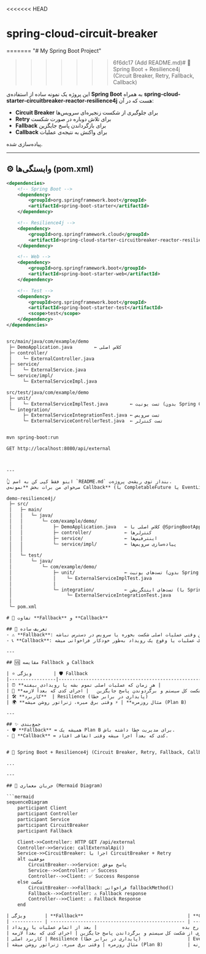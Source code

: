 <<<<<<< HEAD
# spring-cloud-circuit-breaker
=======
"# My Spring Boot Project" 
>>>>>>> 6f6dc17 (Add README.md)# 🚀 Spring Boot + Resilience4j (Circuit Breaker, Retry, Fallback, Callback)

این پروژه یک نمونه ساده از استفاده‌ی **Spring Boot** به همراه
**spring-cloud-starter-circuitbreaker-reactor-resilience4j** هست که در آن:
- **Circuit Breaker** برای جلوگیری از شکست زنجیره‌ای سرویس‌ها
- **Retry** برای تلاش دوباره در صورت شکست
- **Fallback** برای بازگرداندن پاسخ جایگزین
- **Callback** برای واکنش به نتیجه‌ی عملیات

پیاده‌سازی شده.

---

## ⚙️ وابستگی‌ها (pom.xml)
```xml
<dependencies>
    <!-- Spring Boot -->
    <dependency>
        <groupId>org.springframework.boot</groupId>
        <artifactId>spring-boot-starter</artifactId>
    </dependency>

    <!-- Resilience4j -->
    <dependency>
        <groupId>org.springframework.cloud</groupId>
        <artifactId>spring-cloud-starter-circuitbreaker-reactor-resilience4j</artifactId>
    </dependency>

    <!-- Web -->
    <dependency>
        <groupId>org.springframework.boot</groupId>
        <artifactId>spring-boot-starter-web</artifactId>
    </dependency>

    <!-- Test -->
    <dependency>
        <groupId>org.springframework.boot</groupId>
        <artifactId>spring-boot-starter-test</artifactId>
        <scope>test</scope>
    </dependency>
</dependencies>


src/main/java/com/example/demo
 ├─ DemoApplication.java        ← کلاس اصلی
 ├─ controller/
 │    └─ ExternalController.java
 ├─ service/
 │    └─ ExternalService.java
 └─ service/impl/
      └─ ExternalServiceImpl.java

src/test/java/com/example/demo
 ├─ unit/
 │    └─ ExternalServiceImplTest.java        ← تست یونیت (بدون Spring Context)
 └─ integration/
      ├─ ExternalServiceIntegrationTest.java ← تست سرویس
      └─ ExternalServiceControllerTest.java  ← تست کنترلر


mvn spring-boot:run

GET http://localhost:8080/api/external



---

👆 اینو فقط کپی کن به اسم `README.md` بنداز توی ریشه‌ی پروژه‌ت.  
می‌خوای من برات بخش **نمونه‌ی Callback** (با CompletableFuture یا EventListener) هم اضافه کنم تو README تا کامل‌تر بشه؟

demo-resilience4j/
 ├─ src/
 │   ├─ main/
 │   │   └─ java/
 │   │       └─ com/example/demo/
 │   │           ├─ DemoApplication.java   ← کلاس اصلی با @SpringBootApplication
 │   │           ├─ controller/            ← کنترلرها
 │   │           ├─ service/               ← اینترفیس‌ها
 │   │           └─ service/impl/          ← پیاده‌سازی سرویس‌ها
 │   │
 │   └─ test/
 │       └─ java/
 │           └─ com/example/demo/
 │               ├─ unit/                  ← تست‌های یونیت (بدون Spring Context)
 │               │    └─ ExternalServiceImplTest.java
 │               │
 │               └─ integration/           ← تست‌های اینتگریشن (با Spring Context)
 │                    └─ ExternalServiceIntegrationTest.java
 │
 └─ pom.xml

# 🔄 تفاوت **Fallback** و **Callback**

## 📌 تعریف ساده
- ⚠️ **Fallback**: راه‌حل جایگزین وقتی عملیات اصلی شکست بخوره یا سرویس در دسترس نباشه.  
- 📞 **Callback**: تابع یا کدی که بعد از اتمام یک عملیات یا وقوع یک رویداد به‌طور خودکار فراخوانی میشه.  

---

## 🆚 مقایسه Fallback و Callback

| ⭐ ویژگی        | 🛡️ Fallback                                          | 🔔 Callback                                               |
|-----------------|------------------------------------------------------|-----------------------------------------------------------|
| ⏰ **زمان اجرا** | فقط وقتی خطا یا شکست رخ بده                         | هر زمان که عملیات اصلی تموم بشه یا رویدادی بیفته         |
| 🎯 **هدف**      | جلوگیری از شکست کل سیستم و برگردوندن پاسخ جایگزین   | اجرای کدی که بعداً لازمه (مثلاً بعد از Async)             |
| 🛠️ **کاربرد**  | Resilience (پایداری در برابر خطا)                   | Event-driven و Async Programming                          |
| 🌍 **مثال روزمره** | ⚡ وقتی برق میره، ژنراتور روشن میشه (Plan B)       | ☎️ وقتی غذا آماده شد، رستوران بهت زنگ میزنه (اطلاع‌رسانی) |

---

## ✨ جمع‌بندی
- 🛡️ **Fallback** = همیشه یک Plan B برای مدیریت خطا داشته باش.  
- 🔔 **Callback** = کدی که بعداً اجرا میشه وقتی اتفاقی افتاد.  


# 🚀 Spring Boot + Resilience4j (Circuit Breaker, Retry, Fallback, Callback)

...

---

## 🔎 جریان معماری (Mermaid Diagram)

```mermaid
sequenceDiagram
    participant Client
    participant Controller
    participant Service
    participant CircuitBreaker
    participant Fallback

    Client->>Controller: HTTP GET /api/external
    Controller->>Service: callExternalApi()
    Service->>CircuitBreaker: اجرا با CircuitBreaker + Retry
    alt موفقیت
        CircuitBreaker-->>Service: پاسخ موفق
        Service-->>Controller: ✅ Success
        Controller-->>Client: ✅ Success Response
    else شکست
        CircuitBreaker-->>Fallback: فراخوانی fallbackMethod()
        Fallback-->>Controller: ⚠️ Fallback response
        Controller-->>Client: ⚠️ Fallback Response
    end

| ویژگی       | **Fallback**                                      | **Callback**                             |
| ----------- | ------------------------------------------------- | ---------------------------------------- |
| زمان اجرا   | فقط وقتی خطا رخ بده                               | بعد از اتمام عملیات یا رویداد            |
| هدف         | جلوگیری از شکست کل سیستم و برگرداندن پاسخ جایگزین | اجرای کدی که بعداً لازمه (مثلاً Async)   |
| کاربرد اصلی | Resilience (پایداری در برابر خطا)                 | Event-driven و Async Programming         |
| مثال روزمره | وقتی برق میره، ژنراتور روشن میشه (Plan B)         | وقتی غذا آماده شد، رستوران بهت زنگ میزنه |
